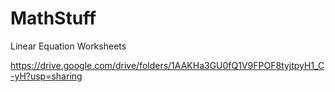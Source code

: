 # MathStuff

Linear Equation Worksheets

https://drive.google.com/drive/folders/1AAKHa3GU0fQ1V9FPOF8tyjtpyH1_C-yH?usp=sharing